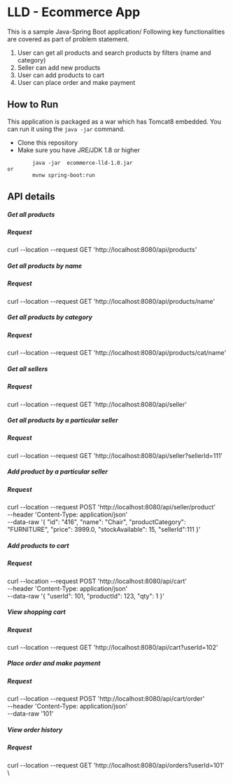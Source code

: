# LLD - Ecommerce App

This is a sample Java-Spring Boot application/ Following key functionalities are covered as part of problem statement.

1. User can get all products and search products by filters (name and category)
2. Seller can add new products
3. User can add products to cart
4. User can place order and make payment

## How to Run 

This application is packaged as a war which has Tomcat8 embedded. You can run it using the ```java -jar``` command.

* Clone this repository 
* Make sure you have JRE/JDK 1.8 or higher 
```
        java -jar  ecommerce-lld-1.0.jar
or
        mvnw spring-boot:run 
```


## API details

##### Get all products

##### Request

  curl --location --request GET 'http://localhost:8080/api/products'

##### Get all products by name

##### Request

  curl --location --request GET 'http://localhost:8080/api/products/name'


#####  Get all products by category

##### Request

  curl --location --request GET 'http://localhost:8080/api/products/cat/name'


#####  Get all sellers

##### Request

  curl --location --request GET 'http://localhost:8080/api/seller'
  
#####  Get all products by a particular seller

##### Request

  curl --location --request GET 'http://localhost:8080/api/seller?sellerId=111'

#####  Add product by a particular seller

##### Request

  curl --location --request POST 'http://localhost:8080/api/seller/product' \
--header 'Content-Type: application/json' \
--data-raw '{
    "id": "416",
    "name": "Chair",
    "productCategory": "FURNITURE",
    "price": 3999.0,
    "stockAvailable": 15,
    "sellerId":111
}'

#####  Add products to cart

##### Request

  curl --location --request POST 'http://localhost:8080/api/cart' \
--header 'Content-Type: application/json' \
--data-raw '{
    "userId": 101,
    "productId": 123,
    "qty": 1
}'

#####  View shopping cart

##### Request

  curl --location --request GET 'http://localhost:8080/api/cart?userId=102' 

#####  Place order and make payment

##### Request

  curl --location --request POST 'http://localhost:8080/api/cart/order' \
--header 'Content-Type: application/json' \
--data-raw '101'

#####  View order history

##### Request

curl --location --request GET 'http://localhost:8080/api/orders?userId=101' \

